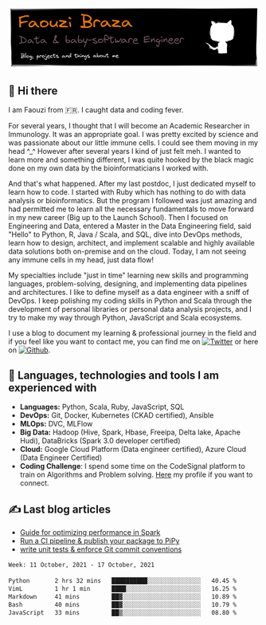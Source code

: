 ![](assets/banner_GithubProfile.png)


## 👋 Hi there  
I am Faouzi from 🇫🇷. I caught data and coding fever.

For several years, I thought that I will become an Academic Researcher in Immunology.  It was an appropriate goal. I was pretty excited by science and was passionate about our little immune cells.
I could see them moving in my head ^_^ However after several years I kind of just felt meh. I wanted to
learn more and something different, I was quite hooked by the black magic done on my own data by the bioinformaticians I worked with.

And that's what happened. After my last postdoc, I just dedicated myself to learn how to code. I started with Ruby which has nothing to do with data analysis or bioinformatics. But the program I followed was just amazing and had permitted me to learn all the necessary fundamentals to move forward in my new career (Big up to the Launch School). Then I focused on Engineering and Data, entered a Master in the Data Engineering field, said "Hello" to Python, R, Java / Scala, and SQL, dive into DevOps methods, learn how to design, architect, and implement scalable and highly available data solutions both on-premise and on the cloud. Today, I am not seeing any immune cells in my head, just data flow!

My specialties include "just in time" learning new skills and programming languages, problem-solving, designing, and implementing data pipelines and architectures. I like to define myself as a data engineer with a sniff of DevOps. I keep polishing my coding skills in Python and Scala through the development of personal libraries or personal data analysis projects, and I try to make my way through Python, JavaScript and Scala ecosystems.

I use a blog to document my learning & professional journey in the field and if you feel like you want to contact me, you can find me on [![Twitter][1.2]][1] or here on [![Github][2.2]][2].

## 🔧 Languages, technologies and tools I am experienced with
- **Languages:** Python, Scala, Ruby, JavaScript, SQL
- **DevOps:** Git, Docker, Kubernetes (CKAD certified), Ansible
- **MLOps:** DVC, MLFlow
- **Big Data:** Hadoop (Hive, Spark, Hbase, Freeipa, Delta lake, Apache Hudi), DataBricks (Spark 3.0 developer certified)
- **Cloud:** Google Cloud Platform (Data engineer certified), Azure Cloud (Data Engineer Certified)
- **Coding Challenge**: I spend some time on the CodeSignal platform to train on Algorithms and Problem solving. [Here](https://app.codesignal.com/profile/fbraza) my profile if you want to connect.

## &#x270d; Last blog articles

- [Guide for optimizing performance in Spark](https://fbraza.github.io/BrazLog/spark/python/scala/2021/07/08/spark-optimization.html)
- [Run a CI pipeline & publish your package to PiPy](https://fbraza.github.io/BrazLog/python/devops/2021/06/29/modern-python-part3.html)
- [write unit tests & enforce Git commit conventions](https://fbraza.github.io/BrazLog/python/devops/2021/06/24/modern-python-part2.html)

<!--START_SECTION:waka-->
```text
Week: 11 October, 2021 - 17 October, 2021

Python       2 hrs 32 mins   ██████████░░░░░░░░░░░░░░░   40.45 % 
VimL         1 hr 1 min      ████░░░░░░░░░░░░░░░░░░░░░   16.25 % 
Markdown     41 mins         ██▓░░░░░░░░░░░░░░░░░░░░░░   10.89 % 
Bash         40 mins         ██▓░░░░░░░░░░░░░░░░░░░░░░   10.79 % 
JavaScript   33 mins         ██▒░░░░░░░░░░░░░░░░░░░░░░   08.80 % 
```
<!--END_SECTION:waka-->

<!-- Link to icons -->
[1.2]: http://i.imgur.com/wWzX9uB.png (twitter icon without padding)
[2.2]: http://i.imgur.com/9I6NRUm.png (github icon without padding)
<!-- links to your social media accounts -->
[1]: https://twitter.com/braza_faouzi
[2]: https://github.com/fbraza
[3]: https://www.linkedin.com/in/faouzi-braza/
